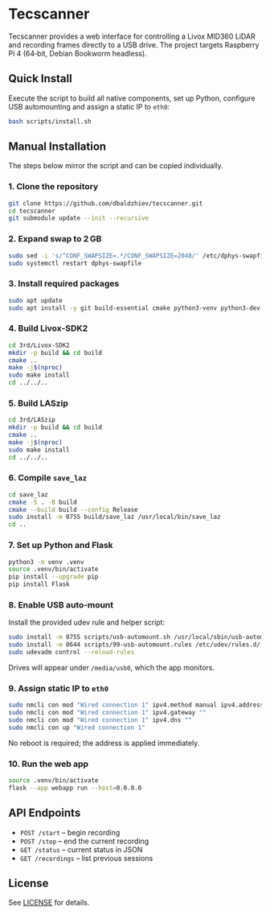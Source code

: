 # Tecscanner

Tecscanner provides a web interface for controlling a Livox MID360 LiDAR and recording frames directly to a USB drive. The project targets Raspberry Pi 4 (64‑bit, Debian Bookworm headless).

## Quick Install

Execute the script to build all native components, set up Python, configure USB automounting and assign a static IP to `eth0`:

```bash
bash scripts/install.sh
```

## Manual Installation

The steps below mirror the script and can be copied individually.

### 1. Clone the repository

```bash
git clone https://github.com/dbaldzhiev/tecscanner.git
cd tecscanner
git submodule update --init --recursive
```

### 2. Expand swap to 2 GB

```bash
sudo sed -i 's/^CONF_SWAPSIZE=.*/CONF_SWAPSIZE=2048/' /etc/dphys-swapfile
sudo systemctl restart dphys-swapfile
```

### 3. Install required packages

```bash
sudo apt update
sudo apt install -y git build-essential cmake python3-venv python3-dev network-manager
```

### 4. Build Livox‑SDK2

```bash
cd 3rd/Livox-SDK2
mkdir -p build && cd build
cmake ..
make -j$(nproc)
sudo make install
cd ../../..
```

### 5. Build LASzip

```bash
cd 3rd/LASzip
mkdir -p build && cd build
cmake ..
make -j$(nproc)
sudo make install
cd ../../..
```

### 6. Compile `save_laz`

```bash
cd save_laz
cmake -S . -B build
cmake --build build --config Release
sudo install -m 0755 build/save_laz /usr/local/bin/save_laz
cd ..
```

### 7. Set up Python and Flask

```bash
python3 -m venv .venv
source .venv/bin/activate
pip install --upgrade pip
pip install Flask
```

### 8. Enable USB auto‑mount

Install the provided udev rule and helper script:

```bash
sudo install -m 0755 scripts/usb-automount.sh /usr/local/sbin/usb-automount.sh
sudo install -m 0644 scripts/99-usb-automount.rules /etc/udev/rules.d/
sudo udevadm control --reload-rules
```

Drives will appear under `/media/usb0`, which the app monitors.

### 9. Assign static IP to `eth0`

```bash
sudo nmcli con mod "Wired connection 1" ipv4.method manual ipv4.addresses 192.168.6.1/24
sudo nmcli con mod "Wired connection 1" ipv4.gateway ""
sudo nmcli con mod "Wired connection 1" ipv4.dns ""
sudo nmcli con up "Wired connection 1"
```

No reboot is required; the address is applied immediately.

### 10. Run the web app

```bash
source .venv/bin/activate
flask --app webapp run --host=0.0.0.0
```

## API Endpoints

- `POST /start` – begin recording
- `POST /stop` – end the current recording
- `GET /status` – current status in JSON
- `GET /recordings` – list previous sessions

## License

See [LICENSE](LICENSE) for details.
